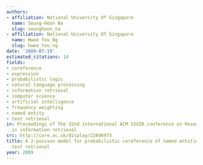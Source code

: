 ```yaml
---
authors:
- affiliation: National University Of Singapore
  name: Seung-Hoon Na
  slug: seunghoon_na
- affiliation: National University Of Singapore
  name: Hwee Tou Ng
  slug: hwee_tou_ng
date: '2009-07-19'
estimated_citations: 14
fields:
- coreference
- expression
- probabilistic logic
- natural language processing
- information retrieval
- computer science
- artificial intelligence
- frequency weighting
- named entity
- text retrieval
in: Proceedings of the 32nd international ACM SIGIR conference on Research and development
  in information retrieval
src: http://core.ac.uk/display/22696973
title: A 2-poisson model for probabilistic coreference of named entities for improved
  text retrieval
year: 2009
---
```

